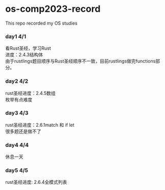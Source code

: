 # os-comp2023-record
This repo recorded my OS studies

### day1 4/1
看Rust圣经，学习Rust  
进度：2.4.3结构体  
由于rustlings题目顺序与Rust圣经顺序不一致，目前rustlings做完functions部分。

### day2 4/2
rust圣经进度：2.4.5数组  
枚举有点难度

### day3 4/3
rust圣经进度：2.6.1match 和 if let  
很多题还是做不了

### day4 4/4
休息一天  

### day5 4/5
rust圣经进度: 2.6.4全模式列表
